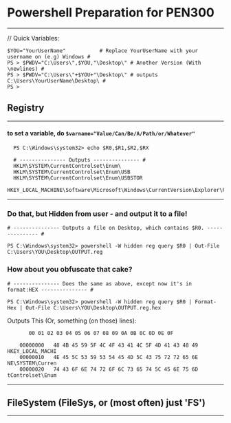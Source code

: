 # Powershell Preparation for PEN300
-------------------------
// Quick Variables:



    $YOU="YourUserName"           # Replace YourUserName with your username on (e.g) Windows #    
    PS > $PWDV="C:\Users\",$YOU,"\Desktop\" # Another Version (With \newlines) #
    PS > $PWDV="C:\Users\"+$YOU+"\Desktop\" # outputs C:\Users\YourUserName\Desktop\ #
    PS >






## Registry
-------------------------

#### to set a variable, do `$varname="Value/Can/Be/A/Path/or/Whatever"`

      PS C:\Windows\system32> echo $R0,$R1,$R2,$RX

      # --------------- Outputs --------------- #
      HKLM\SYSTEM\CurrentControlset\Enum\
      HKLM\SYSTEM\CurrentControlset\Enum\USB
      HKLM\SYSTEM\CurrentControlset\Enum\USBSTOR
      HKEY_LOCAL_MACHINE\Software\Microsoft\Windows\CurrentVersion\Explorer\RecentDocs

-------------------------


### Do that, but Hidden from user - and output it to a file!

    # --------------- Outputs a file on Desktop, which contains $R0. --------------- #
    
    PS C:\Windows\system32> powershell -W hidden reg query $R0 | Out-File C:\Users\YOU\Desktop\OUTPUT.reg

### How about you obfuscate that cake?
    # --------------- Does the same as above, except now it's in format:HEX --------------- #
    
    PS C:\Windows\system32> powershell -W hidden reg query $R0 | Format-Hex | Out-File C:\Users\YOU\Desktop\OUTPUT.reg.hex

Outputs This (Or, something (on those) lines):


           00 01 02 03 04 05 06 07 08 09 0A 0B 0C 0D 0E 0F

        00000000   48 4B 45 59 5F 4C 4F 43 41 4C 5F 4D 41 43 48 49  HKEY_LOCAL_MACHI
        00000010   4E 45 5C 53 59 53 54 45 4D 5C 43 75 72 72 65 6E  NE\SYSTEM\Curren
        00000020   74 43 6F 6E 74 72 6F 6C 73 65 74 5C 45 6E 75 6D  tControlset\Enum

 
-------------------------



## FileSystem (FileSys, or (most often) just 'FS')

-------------------------

